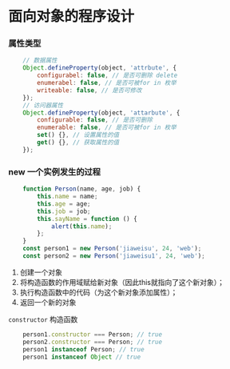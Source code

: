 # 面向对象的程序设计

### 属性类型

``` js
    // 数据属性
    Object.defineProperty(object, 'attrbute', {
        configurabel: false, // 是否可删除 delete 
        enumerabel: false, // 是否可被for in 枚举
        writeable: false, // 是否可修改
    });
    // 访问器属性
    Object.defineProperty(object, 'attarbute', {
        configurable: false, // 是否可删除
        enumerable: false, // 是否可被for in 枚举
        set() {}, // 设置属性的值
        get() {}, // 获取属性的值
    });
```

### new 一个实例发生的过程

``` js
    function Person(name, age, job) {
        this.name = name;
        this.age = age;
        this.job = job;
        this.sayName = function () {
            alert(this.name);
        };
    }
    const person1 = new Person('jiaweisu', 24, 'web');
    const person2 = new Person('jiaweisu1', 24, 'web');
```

1. 创建一个对象
2. 将构造函数的作用域赋给新对象（因此this就指向了这个新对象）；
3. 执行构造函数中的代码（为这个新对象添加属性）；
4. 返回一个新的对象

`constructor` 构造函数

``` js
    person1.constructor === Person; // true
    person2.constructor === Person; // true
    person1 instanceof Person; // true
    person1 instanceof Object // true
```
